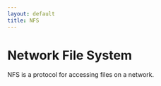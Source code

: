 ```yaml
---
layout: default
title: NFS
---
```


# Network File System

NFS is a protocol for accessing files on a network.

